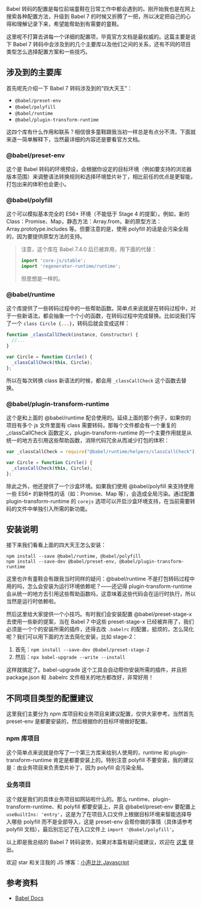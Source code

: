 Babel 转码的配置是每位前端童鞋在日常工作中都会遇到的。刚开始我也是在网上搜索各种配置方法，升级到 Babel 7 的时候又折腾了一把，所以决定把自己的心得和理解记录下来，希望能帮助到有需要的童鞋。

这里呢不打算去讲每一个详细的配置项，毕竟官方文档是最权威的。这篇主要是说下 Babel 7 转码中会涉及到的几个主要库以及他们之间的关系，还有不同的项目类型怎么选择配置方案和一些技巧。



## 涉及到的主要库

首先呢先介绍一下 Babel 7 转码涉及到的“四大天王”：

- `@babel/preset-env`
- `@babel/polyfill`
- `@babel/runtime`
- `@babel/plugin-transform-runtime`

这四个库有什么作用和联系？相信很多童鞋跟我当初一样总是有点分不清，下面就来逐一简单解释下，当然最详细的内容还是要看官方文档。



### @babel/preset-env

这个是 Babel 转码的环境预设，会根据你设定的目标环境（例如要支持的浏览器版本范围）来调整语法转换规则和选择环境垫片补丁，相比前任的优点是更智能，打包出来的体积也会更小。



### @babel/polyfill

这个可以模拟基本完全的 ES6+ 环境（不能低于 Stage 4 的提案）。例如，新的 Class：Promise、Map，静态方法：Array.from，新的原型方法：Array.prototype.includes 等。但要注意的是，使用 polyfill 的话是会污染全局的，因为要提供原型方法的支持。

> 注意，这个库在 Babel 7.4.0 后已被弃用，用下面的代替：
>
> ```javascript
> import 'core-js/stable';
> import 'regenerator-runtime/runtime';
> ```
>
> 但思想是一样的。



### @babel/runtime

这个库提供了一些转码过程中的一些帮助函数。简单点来说就是在转码过程中，对于一些新语法，都会抽象一个个小的函数，在转码过程中完成替换。比如说我们写了一个 `class Circle {...}`，转码后就会变成这样：

```javascript
function _classCallCheck(instance, Constructor) {
  //...
}

var Circle = function Circle() {
  _classCallCheck(this, Circle);
};
```

所以在每次转换 class 新语法的时候，都会用 `_classCallCheck` 这个函数去替换。



### @babel/plugin-transform-runtime

这个是和上面的 @babel/runtime 配合使用的。延续上面的那个例子，如果你的项目有多个 js 文件里面有 class 需要转码，那每个文件都会有一个重复的 _classCallCheck 函数定义，plugin-transform-runtime 的一个主要作用就是从统一的地方去引用这些帮助函数，消除代码冗余从而减少打包的体积：

```javascript
var _classCallCheck = require("@babel/runtime/helpers/classCallCheck");

var Circle = function Circle() {
  _classCallCheck(this, Circle);
};
```

除此之外，他还提供了一个沙盒环境。如果我们使用 @babel/polyfill 来支持使用一些 ES6+ 的新特性的话（如：Promise、Map 等），会造成全局污染。通过配置 plugin-transform-runtime 的 `corejs` 选项可以开启沙盒环境支持，在当前需要转码的文件中单独引入所需的新功能。



## 安装说明

接下来我们看看上面的四大天王怎么安装：

```shell
npm install --save @babel/runtime, @babel/polyfill
npm install --save-dev @babel/preset-env, @babel/plugin-transform-runtime
```

这里也许有童鞋会有跟我当时同样的疑问：@babel/runtime 不是打包转码过程中用的吗，怎么会安装为运行环境依赖呢？——还记得 plugin-transform-runtime 会从统一的地方去引用这些帮助函数吗，这意味着这些代码会在运行时执行，所以当然是运行时依赖啦。



然后这里给大家提供一个小技巧。有时我们会安装配置 @babel/preset-stage-x 去使用一些新的提案，当在 Babel 7 中这些 preset-stage-x 已经被弃用了，我们必须是一个个的安装所需的插件，还得去改 `.babelrc` 的配置，挺烦的，怎么简化呢？我们可以用下面的方法去简化安装，比如 stage-2：

1. 首先：`npm install --save-dev @babel/preset-stage-2`
2. 然后：`npx babel-upgrade --write --install`

这样就搞定了。babel-upgrade 这个工具会自动帮你安装所需的插件，并且把 package.json 和 .babelrc 文件相关的地方都改好，非常好用！



## 不同项目类型的配置建议

这里我们主要分为 npm 库项目和业务项目来建议配置，仅供大家参考。当然首先 preset-env 是都要安装的，然后根据你的目标环境做好配置。



### npm 库项目

这个简单点来说就是你写了一个第三方库来给别人使用的，runtime 和 plugin-transform-runtime 肯定是都要安装上的。特别注意 polyfill 不要安装，我的建议是：由业务项目来负责垫片补丁，因为 polyfill 会污染全局。



### 业务项目

这个就是我们的具体业务项目如网站啦什么的。那么 runtime、plugin-transform-runtime、和 polyfill 都要安装上，并且 @babel/preset-env 要配置上 `useBuiltIns: 'entry'`，这是为了在项目入口文件上根据目标环境来智能选择导入哪些 polyfill 而不是全部导入，这是 preset-env 会帮你做的事情（具体请参考 polyfill 文档），最后别忘记了在入口文件上 `import '@babel/polyfill'`。





以上即是我总结的 Babel 7 转码姿势，如果对本篇有疑问或建议，欢迎在 [这里](https://github.com/deepfunc/js-bullshit-blog/issues/4) 提出。

欢迎 star 和关注我的 JS 博客：[小声比比 Javascript](https://github.com/deepfunc/js-bullshit-blog)



## 参考资料

- [Babel Docs](https://babeljs.io/docs/en/next/)